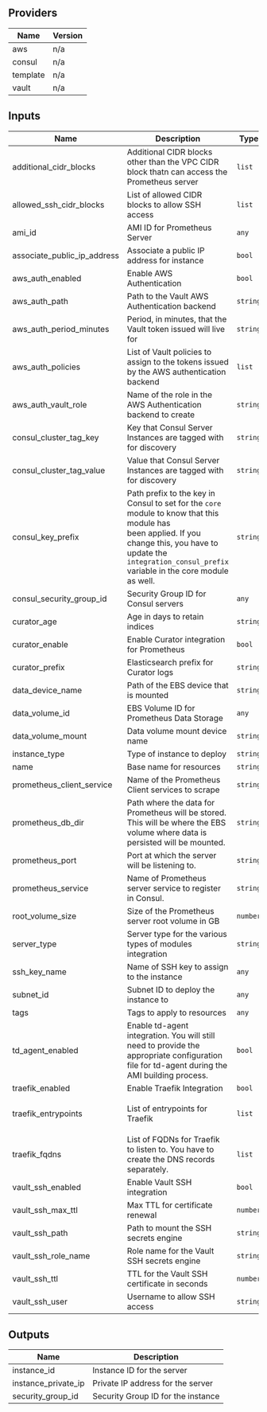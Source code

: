 ## Providers

| Name | Version |
|------|---------|
| aws | n/a |
| consul | n/a |
| template | n/a |
| vault | n/a |

## Inputs

| Name | Description | Type | Default | Required |
|------|-------------|------|---------|:-----:|
| additional\_cidr\_blocks | Additional CIDR blocks other than the VPC CIDR block thatn can access the Prometheus server | `list` | `[]` | no |
| allowed\_ssh\_cidr\_blocks | List of allowed CIDR blocks to allow SSH access | `list` | `[]` | no |
| ami\_id | AMI ID for Prometheus Server | `any` | n/a | yes |
| associate\_public\_ip\_address | Associate a public IP address for instance | `bool` | `false` | no |
| aws\_auth\_enabled | Enable AWS Authentication | `bool` | `false` | no |
| aws\_auth\_path | Path to the Vault AWS Authentication backend | `string` | `"aws"` | no |
| aws\_auth\_period\_minutes | Period, in minutes, that the Vault token issued will live for | `string` | `"60"` | no |
| aws\_auth\_policies | List of Vault policies to assign to the tokens issued by the AWS authentication backend | `list` | `[]` | no |
| aws\_auth\_vault\_role | Name of the role in the AWS Authentication backend to create | `string` | `"prometheus"` | no |
| consul\_cluster\_tag\_key | Key that Consul Server Instances are tagged with for discovery | `string` | `"consul-servers"` | no |
| consul\_cluster\_tag\_value | Value that Consul Server Instances are tagged with for discovery | `string` | `"consul"` | no |
| consul\_key\_prefix | Path prefix to the key in Consul to set for the `core` module to know that this module has<br>        been applied. If you change this, you have to update the<br>        `integration_consul_prefix` variable in the core module as well. | `string` | `"terraform/"` | no |
| consul\_security\_group\_id | Security Group ID for Consul servers | `any` | n/a | yes |
| curator\_age | Age in days to retain indices | `string` | `"90"` | no |
| curator\_enable | Enable Curator integration for Prometheus | `bool` | `false` | no |
| curator\_prefix | Elasticsearch prefix for Curator logs | `string` | `"services.prometheus"` | no |
| data\_device\_name | Path of the EBS device that is mounted | `string` | `"/dev/nvme1n1"` | no |
| data\_volume\_id | EBS Volume ID for Prometheus Data Storage | `any` | n/a | yes |
| data\_volume\_mount | Data volume mount device name | `string` | `"/dev/sdf"` | no |
| instance\_type | Type of instance to deploy | `string` | `"t2.micro"` | no |
| name | Base name for resources | `string` | `"prometheus"` | no |
| prometheus\_client\_service | Name of the Prometheus Client services to scrape | `string` | `"prometheus-client"` | no |
| prometheus\_db\_dir | Path where the data for Prometheus will be stored. This will be where the EBS volume where data is persisted will be mounted. | `string` | `"/mnt/data"` | no |
| prometheus\_port | Port at which the server will be listening to. | `string` | `"9090"` | no |
| prometheus\_service | Name of Prometheus server service to register in Consul. | `string` | `"prometheus"` | no |
| root\_volume\_size | Size of the Prometheus server root volume in GB | `number` | `50` | no |
| server\_type | Server type for the various types of modules integration | `string` | `"prometheus"` | no |
| ssh\_key\_name | Name of SSH key to assign to the instance | `any` | n/a | yes |
| subnet\_id | Subnet ID to deploy the instance to | `any` | n/a | yes |
| tags | Tags to apply to resources | `any` | n/a | yes |
| td\_agent\_enabled | Enable td-agent integration. You will still need to provide the appropriate configuration file for td-agent during the AMI building process. | `bool` | `false` | no |
| traefik\_enabled | Enable Traefik Integration | `bool` | `false` | no |
| traefik\_entrypoints | List of entrypoints for Traefik | `list` | <pre>[<br>  "internal"<br>]<br></pre> | no |
| traefik\_fqdns | List of FQDNs for Traefik to listen to. You have to create the DNS records separately. | `list` | `[]` | no |
| vault\_ssh\_enabled | Enable Vault SSH integration | `bool` | `false` | no |
| vault\_ssh\_max\_ttl | Max TTL for certificate renewal | `number` | `86400` | no |
| vault\_ssh\_path | Path to mount the SSH secrets engine | `string` | `"ssh_prometheus"` | no |
| vault\_ssh\_role\_name | Role name for the Vault SSH secrets engine | `string` | `"default"` | no |
| vault\_ssh\_ttl | TTL for the Vault SSH certificate in seconds | `number` | `300` | no |
| vault\_ssh\_user | Username to allow SSH access | `string` | `"ubuntu"` | no |

## Outputs

| Name | Description |
|------|-------------|
| instance\_id | Instance ID for the server |
| instance\_private\_ip | Private IP address for the server |
| security\_group\_id | Security Group ID for the instance |

